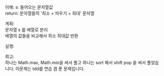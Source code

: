 이해:
s: 들어오는 문자열값  
return: 문자열들의 '최소 + 띄우기 + 최대' 문자열

계획:  
문자열 s 를 배열로 분리  
배열의 값들을 비교해서 최소 최대값 반환  

실행:

회고:  
하나는 Math.max, Math.min을 써서 풀고 하나는 sort 해서 shift pop 을 써서 풀었습니다. 이문제는 tdd를 연습 겸 푼 문제입니다. 